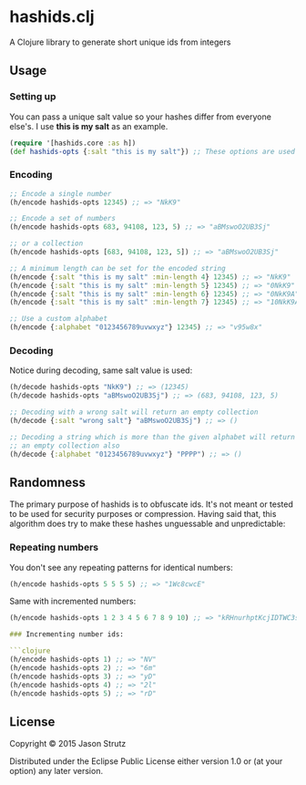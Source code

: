 # hashids.clj

A Clojure library to generate short unique ids from integers

## Usage

### Setting up

You can pass a unique salt value so your hashes differ from everyone else's.
I use **this is my salt** as an example.

```clojure
(require '[hashids.core :as h])
(def hashids-opts {:salt "this is my salt"}) ;; These options are used for most examples below
```

### Encoding

```clojure
;; Encode a single number
(h/encode hashids-opts 12345) ;; => "NkK9"

;; Encode a set of numbers
(h/encode hashids-opts 683, 94108, 123, 5) ;; => "aBMswoO2UB3Sj"

;; or a collection
(h/encode hashids-opts [683, 94108, 123, 5]) ;; => "aBMswoO2UB3Sj"

;; A minimum length can be set for the encoded string
(h/encode {:salt "this is my salt" :min-length 4} 12345) ;; => "NkK9"
(h/encode {:salt "this is my salt" :min-length 5} 12345) ;; => "0NkK9"
(h/encode {:salt "this is my salt" :min-length 6} 12345) ;; => "0NkK9A"
(h/encode {:salt "this is my salt" :min-length 7} 12345) ;; => "10NkK9A"

;; Use a custom alphabet
(h/encode {:alphabet "0123456789uvwxyz"} 12345) ;; => "v95w8x"
```

### Decoding

Notice during decoding, same salt value is used:

```clojure
(h/decode hashids-opts "NkK9") ;; => (12345)
(h/decode hashids-opts "aBMswoO2UB3Sj") ;; => (683, 94108, 123, 5)

;; Decoding with a wrong salt will return an empty collection
(h/decode {:salt "wrong salt"} "aBMswoO2UB3Sj") ;; => ()

;; Decoding a string which is more than the given alphabet will return
;; an empty collection also
(h/decode {:alphabet "0123456789uvwxyz"} "PPPP") ;; => ()
```

## Randomness

The primary purpose of hashids is to obfuscate ids. It's not meant or tested to be used for security purposes or compression.
Having said that, this algorithm does try to make these hashes unguessable and unpredictable:

### Repeating numbers

You don't see any repeating patterns for identical numbers:

```clojure
(h/encode hashids-opts 5 5 5 5) ;; => "1Wc8cwcE"
```

Same with incremented numbers:

```clojure
(h/encode hashids-opts 1 2 3 4 5 6 7 8 9 10) ;; => "kRHnurhptKcjIDTWC3sx"

### Incrementing number ids:

```clojure
(h/encode hashids-opts 1) ;; => "NV"
(h/encode hashids-opts 2) ;; => "6m"
(h/encode hashids-opts 3) ;; => "yD"
(h/encode hashids-opts 4) ;; => "2l"
(h/encode hashids-opts 5) ;; => "rD"
```


## License

Copyright © 2015 Jason Strutz

Distributed under the Eclipse Public License either version 1.0 or (at
your option) any later version.
